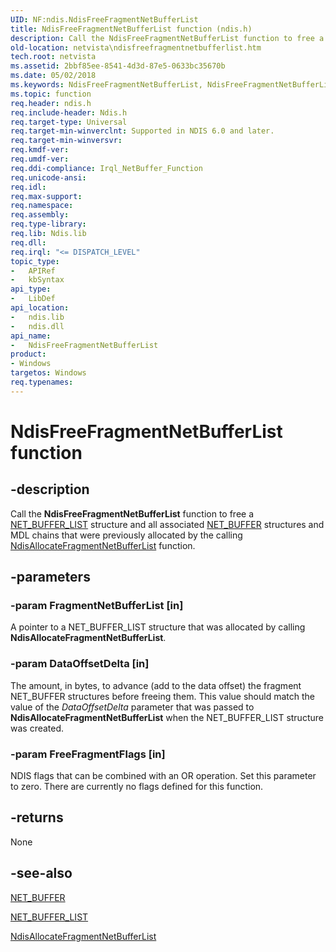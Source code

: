 ```yaml
---
UID: NF:ndis.NdisFreeFragmentNetBufferList
title: NdisFreeFragmentNetBufferList function (ndis.h)
description: Call the NdisFreeFragmentNetBufferList function to free a NET_BUFFER_LIST structure and all associated NET_BUFFER structures and MDL chains that were previously allocated by the calling NdisAllocateFragmentNetBufferList function.
old-location: netvista\ndisfreefragmentnetbufferlist.htm
tech.root: netvista
ms.assetid: 2bbf85ee-8541-4d3d-87e5-0633bc35670b
ms.date: 05/02/2018
ms.keywords: NdisFreeFragmentNetBufferList, NdisFreeFragmentNetBufferList function [Network Drivers Starting with Windows Vista], ndis/NdisFreeFragmentNetBufferList, ndis_netbuf_functions_ref_e88011a7-4c83-4736-8a3f-3a2d1c3b2e6f.xml, netvista.ndisfreefragmentnetbufferlist
ms.topic: function
req.header: ndis.h
req.include-header: Ndis.h
req.target-type: Universal
req.target-min-winverclnt: Supported in NDIS 6.0 and later.
req.target-min-winversvr: 
req.kmdf-ver: 
req.umdf-ver: 
req.ddi-compliance: Irql_NetBuffer_Function
req.unicode-ansi: 
req.idl: 
req.max-support: 
req.namespace: 
req.assembly: 
req.type-library: 
req.lib: Ndis.lib
req.dll: 
req.irql: "<= DISPATCH_LEVEL"
topic_type:
-	APIRef
-	kbSyntax
api_type:
-	LibDef
api_location:
-	ndis.lib
-	ndis.dll
api_name:
-	NdisFreeFragmentNetBufferList
product:
- Windows
targetos: Windows
req.typenames: 
---
```


# NdisFreeFragmentNetBufferList function


## -description


Call the 
  <b>NdisFreeFragmentNetBufferList</b> function to free a 
  <a href="https://msdn.microsoft.com/library/windows/hardware/ff568388">NET_BUFFER_LIST</a> structure and all associated 
  <a href="https://msdn.microsoft.com/library/windows/hardware/ff568376">NET_BUFFER</a> structures and MDL chains that were
  previously allocated by the calling 
  <a href="https://msdn.microsoft.com/40b6596b-7ab8-4336-8c38-21b9f32d8558">
  NdisAllocateFragmentNetBufferList</a> function.


## -parameters




### -param FragmentNetBufferList [in]

A pointer to a NET_BUFFER_LIST structure that was allocated by calling 
     <b>NdisAllocateFragmentNetBufferList</b>.


### -param DataOffsetDelta [in]

The amount, in bytes, to advance (add to the data offset) the fragment NET_BUFFER structures
     before freeing them. This value should match the value of the 
     <i>DataOffsetDelta</i> parameter that was passed to 
     <b>NdisAllocateFragmentNetBufferList</b> when the NET_BUFFER_LIST structure was created.


### -param FreeFragmentFlags [in]

NDIS flags that can be combined with an OR operation. Set this parameter to zero. There are
     currently no flags defined for this function.


## -returns



None




## -see-also




<a href="https://msdn.microsoft.com/library/windows/hardware/ff568376">NET_BUFFER</a>



<a href="https://msdn.microsoft.com/library/windows/hardware/ff568388">NET_BUFFER_LIST</a>



<a href="https://msdn.microsoft.com/40b6596b-7ab8-4336-8c38-21b9f32d8558">
   NdisAllocateFragmentNetBufferList</a>
 

 

